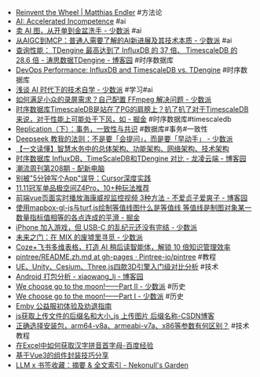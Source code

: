 - [Reinvent the Wheel | Matthias Endler](https://endler.dev/2025/reinvent-the-wheel/) #方法论
- [AI: Accelerated Incompetence](https://www.slater.dev/accelerated-incompetence/) #ai
- [卖 AI 图，从开单到金盆洗手 - 少数派](https://sspai.com/post/99156) #ai
- [从AIGC到MCP：普通人需要了解的AI新进展及其技术本质 - 少数派](https://sspai.com/post/99102) #ai
- [查询性能： TDengine 最高达到了 InfluxDB 的 37 倍、 TimescaleDB 的 28.6 倍 - 涛思数据TDengine - 博客园](https://www.cnblogs.com/taosdata/p/17199193.html) #时序数据库
- [DevOps Performance: InfluxDB and TimescaleDB vs. TDengine](https://tdengine.com/devops-performance-comparison-influxdb-and-timescaledb-vs-tdengine/) #时序数据库
- [浅谈 AI 时代下的技术自学 - 少数派](https://sspai.com/post/97972) #学习#ai
- [如何满足小众的录屏需求？自己配置 FFmpeg 解决问题 - 少数派](https://sspai.com/post/76637)
- [时序数据库TimescaleDB是站在了PG的肩膀上？扒了扒了对于TimescaleDB来说，对于性能上可能处于下风，如 - 掘金](https://juejin.cn/post/7338397590008332327) #时序数据库#timescaledb
- [Replication（下）：事务，一致性与共识](https://tech.meituan.com/2022/08/25/replication-in-meituan-02.html) #数据库#事务#一致性
- [Deepseek 教我的法则：不是要「会提问」，而是要「早动手」 - 少数派](https://sspai.com/post/96150)
- [【一文读懂】智慧水务中的总体架构、功能架构、网络架构、技术架构](https://mp.weixin.qq.com/s/a9AEv0U7KkBa2STdFrgnLg)
- [时序数据库 InfluxDB、TimeScaleDB和TDengine 对比 - 龙凌云端 - 博客园](https://www.cnblogs.com/miracle-luna/p/17973749)
- [潮流周刊第208期 - 配新电脑](https://weekly.tw93.fun/posts/208-%E9%85%8D%E6%96%B0%E7%94%B5%E8%84%91/?from=https://www.fre321.com)
- [别被"5分钟写个App"误导：Cursor深度实践](https://mp.weixin.qq.com/s/JVb7-4a2XOFhfeJusaxvFg)
- [11.11冠军单品极空间Z4Pro，10+种玩法推荐](https://mp.weixin.qq.com/s/DRlM5oFFnICopoQshPkzOg)
- [前端vue页面实时播放海康威视监控视频 3种方法 - 不爱贞子爱爽子 - 博客园](https://www.cnblogs.com/shuangzikun/p/17969786/fengtao_rtsp)
- [使用mapbox-gl-js与turf.js绘制等值线图什么是等值线 等值线是制图对象某一数量指标值相等的各点连成的平滑 - 掘金](https://juejin.cn/post/7044797998177452040)
- [iPhone 加入游戏，但 USB-C 的乱纪元还没有完结 - 少数派](https://sspai.com/post/84508)
- [未来之门：在 MIX 的废墟里寻觅 - 少数派](https://sspai.com/post/92886)
- [Coze+飞书多维表格，打造 AI 稍后读智能体，解锁 10 倍知识管理效率](https://mp.weixin.qq.com/s/2q9MpHak4SKFJjUQpnnHmA)
- [pintree/README.zh.md at gh-pages · Pintree-io/pintree](https://github.com/Pintree-io/pintree/blob/gh-pages/README.zh.md) #教程
- [UE、Unity、Cesium、Three.js四款3D引擎入门级对比分析](https://mp.weixin.qq.com/s/R8rSxsTVhPi5IZK_eMqq3g) #技术
- [Android 打包分析 - xiaowang_lj - 博客园](https://www.cnblogs.com/wanglongjiang/p/17248365.html)
- [We choose go to the moon!——Part II - 少数派](https://sspai.com/post/92652) #历史
- [We choose go to the moon!——Part I - 少数派](https://sspai.com/post/92750) #历史
- [Emby 公益服初体验及劝退指南](https://mp.weixin.qq.com/s/l8XGrtqkuBCAkHQ1CYZGmA)
- [js获取上传文件的后缀名和大小_js 上传图片 后缀名称-CSDN博客](https://blog.csdn.net/qq_33988065/article/details/56841587)
- [正确选择安装包，arm64-v8a、armeabi-v7a、x86等参数有何区别？](https://mp.weixin.qq.com/s/cXjAuF1g2gLN6uaQVcYbEA) #技术教程
- [在Excel中如何获取汉字拼音首字母-百度经验](https://jingyan.baidu.com/article/0a52e3f43c3f6abf63ed7259.html)
- [基于Vue3的组件封装技巧分享](https://mp.weixin.qq.com/s/JzbPcYAMYpJvZnjAXbeaYA)
- [LLM x 书签收藏：摘要 & 全文索引 - Nekonull's Garden](https://nekonull.me/posts/llm_x_bookmark/)

